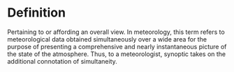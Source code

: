 # Definition

Pertaining to or affording an overall view. In meteorology, this term
refers to meteorological data obtained simultaneously over a wide area
for the purpose of presenting a comprehensive and nearly instantaneous
picture of the state of the atmosphere. Thus, to a meteorologist,
synoptic takes on the additional connotation of simultaneity.

